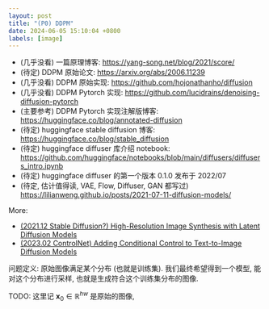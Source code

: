 ```yaml
---
layout: post
title: "(P0) DDPM"
date: 2024-06-05 15:10:04 +0800
labels: [image]
---
```


- (几乎没看) 一篇原理博客: https://yang-song.net/blog/2021/score/
- (待定) DDPM 原始论文: https://arxiv.org/abs/2006.11239
- (几乎没看) DDPM 原始实现: https://github.com/hojonathanho/diffusion
- (几乎没看) DDPM Pytorch 实现: https://github.com/lucidrains/denoising-diffusion-pytorch
- (主要参考) DDPM Pytorch 实现注解版博客: https://huggingface.co/blog/annotated-diffusion
- (待定) huggingface stable diffusion 博客: https://huggingface.co/blog/stable_diffusion
- (待定) huggingface diffuser 库介绍 notebook: https://github.com/huggingface/notebooks/blob/main/diffusers/diffusers_intro.ipynb
- (待定) huggingface diffuser 的第一个版本 0.1.0 发布于 2022/07
- (待定, 估计值得读, VAE, Flow, Diffuser, GAN 都写过) https://lilianweng.github.io/posts/2021-07-11-diffusion-models/

More:

- [(2021.12 Stable Diffusion?) High-Resolution Image Synthesis with Latent Diffusion Models](https://arxiv.org/abs/2112.10752)
- [(2023.02 ControlNet) Adding Conditional Control to Text-to-Image Diffusion Models](https://arxiv.org/abs/2302.05543)


问题定义: 原始图像满足某个分布 (也就是训练集). 我们最终希望得到一个模型, 能对这个分布进行采样, 也就是生成符合这个训练集分布的图像.

TODO: 这里记 $\mathbf{x}_0\in\mathbb{R}^{hw}$ 是原始的图像, 